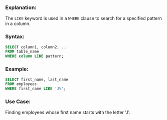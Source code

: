 ### **Explanation:**
The `LIKE` keyword is used in a `WHERE` clause to search for a specified pattern in a column.

### **Syntax:**
```sql
SELECT column1, column2, ...
FROM table_name
WHERE column LIKE pattern;
```

### **Example:**
```sql
SELECT first_name, last_name
FROM employees
WHERE first_name LIKE 'J%';
```

### **Use Case:**
Finding employees whose first name starts with the letter 'J'.